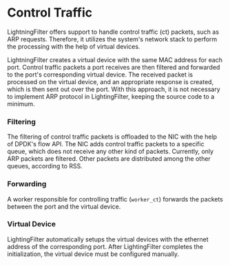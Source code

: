 # Control Traffic

LightningFilter offers support to handle control traffic (ct) packets, such as ARP requests. Therefore, it utilizes the system's network stack to perform the processing with the help of virtual devices.

LightningFilter creates a virtual device with the same MAC address for each port.
Control traffic packets a port receives are then filtered and forwarded to the port's corresponding virtual device.
The received packet is processed on the virtual device, and an appropriate response is created, which is then sent out over the port.
With this approach, it is not necessary to implement ARP protocol in LightingFilter, keeping the source code to a minimum.

### Filtering

The filtering of control traffic packets is offloaded to the NIC with the help of DPDK's flow API.
The NIC adds control traffic packets to a specific queue, which does not receive any other kind of packets.
Currently, only ARP packets are filtered.
Other packets are distributed among the other queues, according to RSS.

### Forwarding

A worker responsible for controlling traffic (`worker_ct`) forwards the packets between the port and the virtual device.

### Virtual Device

LightingFilter automatically setups the virtual devices with the ethernet address of the corresponding port.
After LightingFilter completes the initialization, the virtual device must be configured manually.
